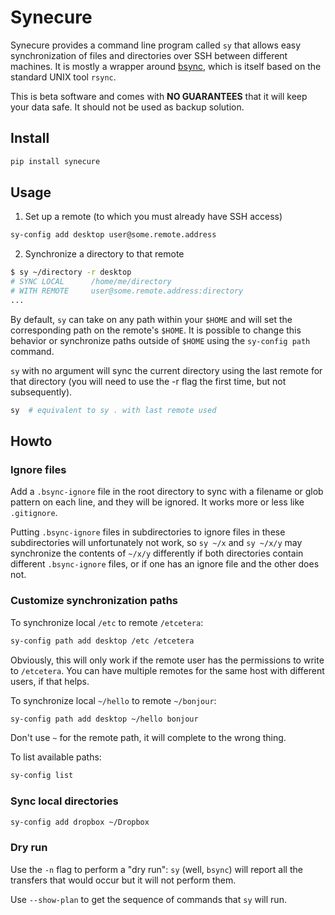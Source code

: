 
# Synecure

Synecure provides a command line program called `sy` that allows easy synchronization of files and directories over SSH between different machines. It is mostly a wrapper around [bsync](https://github.com/dooblem/bsync), which is itself based on the standard UNIX tool `rsync`.

This is beta software and comes with **NO GUARANTEES** that it will keep your data safe. It should not be used as backup solution.


## Install

```bash
pip install synecure
```


## Usage

1. Set up a remote (to which you must already have SSH access)

```bash
sy-config add desktop user@some.remote.address
```

2. Synchronize a directory to that remote

```bash
$ sy ~/directory -r desktop
# SYNC LOCAL      /home/me/directory
# WITH REMOTE     user@some.remote.address:directory
...
```

By default, `sy` can take on any path within your `$HOME` and will set the corresponding path on the remote's `$HOME`. It is possible to change this behavior or synchronize paths outside of `$HOME` using the `sy-config path` command.

`sy` with no argument will sync the current directory using the last remote for that directory (you will need to use the -r flag the first time, but not subsequently).

```bash
sy  # equivalent to sy . with last remote used
```


## Howto


### Ignore files

Add a `.bsync-ignore` file in the root directory to sync with a filename or glob pattern on each line, and they will be ignored. It works more or less like `.gitignore`.

Putting `.bsync-ignore` files in subdirectories to ignore files in these subdirectories will unfortunately not work, so `sy ~/x` and `sy ~/x/y` may synchronize the contents of `~/x/y` differently if both directories contain different `.bsync-ignore` files, or if one has an ignore file and the other does not.


### Customize synchronization paths

To synchronize local `/etc` to remote `/etcetera`:

```bash
sy-config path add desktop /etc /etcetera
```

Obviously, this will only work if the remote user has the permissions to write to `/etcetera`. You can have multiple remotes for the same host with different users, if that helps.

To synchronize local `~/hello` to remote `~/bonjour`:

```bash
sy-config path add desktop ~/hello bonjour
```

Don't use `~` for the remote path, it will complete to the wrong thing.

To list available paths:

```bash
sy-config list
```

### Sync local directories

```bash
sy-config add dropbox ~/Dropbox
```

### Dry run

Use the `-n` flag to perform a "dry run": `sy` (well, `bsync`) will report all the transfers that would occur but it will not perform them.

Use `--show-plan` to get the sequence of commands that `sy` will run.
